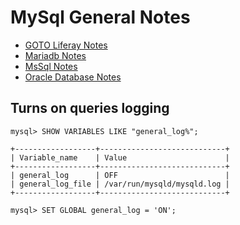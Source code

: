 # MySql General Notes

+ [GOTO Liferay Notes](../java/liferay.md)
+ [Mariadb Notes](mariadb.md)
+ [MsSql Notes](mssql.md)
+ [Oracle Database Notes](oracle_database.md)

## Turns on queries logging

```
mysql> SHOW VARIABLES LIKE "general_log%";
```

```
+------------------+----------------------------+
| Variable_name    | Value                      |
+------------------+----------------------------+
| general_log      | OFF                        |
| general_log_file | /var/run/mysqld/mysqld.log |
+------------------+----------------------------+
```

```
mysql> SET GLOBAL general_log = 'ON';
```


